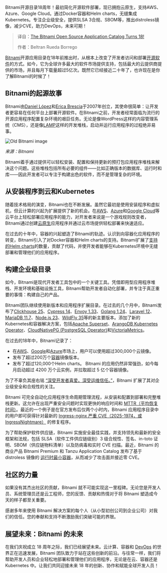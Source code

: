 <!--
title: Bitnami开源应用目录迎来18周年！
cover: https://cdn.thenewstack.io/media/2025/04/acd4ccff-bitnami-18.jpg
summary: Bitnami开源目录18周年！最初简化开源软件部署，现已拥抱云原生，支持AWS、Azure、Google Cloud。通过Docker容器和Helm charts，无缝集成Kubernetes。专注企业级安全，提供SLSA 3合规、SBOM等，推出distroless镜像，减少CVE，助力DevOps，未来可期！
-->

Bitnami开源目录18周年！最初简化开源软件部署，现已拥抱云原生，支持AWS、Azure、Google Cloud。通过Docker容器和Helm charts，无缝集成Kubernetes。专注企业级安全，提供SLSA 3合规、SBOM等，推出distroless镜像，减少CVE，助力DevOps，未来可期！

> 译自：[The Bitnami Open Source Application Catalog Turns 18!](https://thenewstack.io/the-bitnami-open-source-application-catalog-turns-18/)
> 
> 作者：Beltran Rueda Borrego

[Bitnami](https://bitnami.com/)开源应用目录在18年前推出时，从根本上改变了开发者访问和部署[开源软件](https://thenewstack.io/open-source/)的方式。如今，它为全球许多最大的软件市场提供支持，包括最大的云提供商提供的市场，并且每月下载量超过5亿次。既然它已经接近二十年了，也许现在是你了解Bitnami的时候了！

## Bitnami的起源故事

Bitnami由[Daniel López](https://www.linkedin.com/in/ridruejo/)和[Erica Brescia](https://www.linkedin.com/in/ebrescia/)于2007年创立，其使命很简单：让开发者更容易在任何平台上部署开源软件。在Bitnami之前，开发者经常面临为流行的开源应用程序配置复杂环境的艰巨任务。无论是像WordPress这样的内容管理系统（CMS），还是像[LAMP](https://thenewstack.io/install-a-full-lamp-stack-on-a-debian-server/)这样的开发堆栈，启动并运行应用程序的过程绝非易事。

![Old Bitnami image](https://cdn.thenewstack.io/media/2025/04/e7ef43f7-bitnami.png)

*来源：Bitnami*

Bitnami着手通过提供可以轻松安装、配置和保持更新的预打包应用程序堆栈来解决这个问题。这些堆栈包括所有必要的组件——比如正确版本的数据库、运行时和库——因此开发者可以专注于构建出色的软件，而不是管理复杂的环境。

## 从安装程序到云和Kubernetes

随着技术格局的演变，Bitnami也在不断发展。虽然它最初是使用安装程序和虚拟机，但云计算的兴起为扩展提供了新的机会。在[AWS](https://aws.amazon.com/marketplace/search/results?searchTerms=bitnami)、[Azure](https://azuremarketplace.microsoft.com/en-us/marketplace/apps?search=bitnami&page=1)和[Google Cloud](https://console.cloud.google.com/marketplace/browse?q=bitnami)等云平台上轻松部署应用程序的能力，对开发者来说是一个游戏规则改变者，Bitnami通过创建[云原生](https://thenewstack.io/cloud-native/)应用程序并通过云市场提供轻松部署来快速适应。

在过去的十年中，容器的兴起塑造了Bitnami的轨迹。认识到向容器化应用程序的转变，Bitnami引入了对Docker容器和Helm charts的支持。Bitnami扩展了[支持的Helm charts](https://github.com/bitnami/charts)的数量，贡献了代码，并使开发者能够在Kubernetes环境中无缝部署和管理他们的应用程序。

## 构建企业级目录

如今，Bitnami是现代开发者工具包中的一个关键工具。凭借即用型应用程序堆栈、开发环境和基础设施工具，Bitnami帮助开发者自动化部署，并专注于真正重要的事情：构建自己的产品。

Bitnami团队继续使用新版本和应用程序扩展目录。在过去的几个月中，Bitnami发布了[Clickhouse 25](https://github.com/bitnami/charts/pull/31786/)、[Cypress 14](https://github.com/bitnami/containers/pull/76447/)、[Envoy 1.33](https://github.com/bitnami/containers/pull/76495/)、[Golang 1.24](https://github.com/bitnami/containers/pull/77394/)、[Laravel 12](https://github.com/bitnami/containers/pull/78652/)、[MariaDB 11.7](https://github.com/bitnami/containers/tree/main/bitnami/mariadb/11.7)、[Node.js 23](https://github.com/bitnami/containers/tree/main/bitnami/node/23)、[WildFly 35](https://github.com/bitnami/charts/pull/31290)等的新主要版本。添加了新的Kubernetes和容器解决方案，包括[Apache Superset](https://github.com/bitnami/charts/tree/main/bitnami/superset)、[ArangoDB Kubernetes Operator](https://github.com/bitnami/charts/tree/main/bitnami/kube-arangodb)、[CloudNativePG (PostgreSQL Operator)](https://github.com/bitnami/charts/tree/main/bitnami/cloudnative-pg)和[VictoriaMetrics](https://github.com/bitnami/charts/tree/main/bitnami/victoriametrics)。

在过去的18年中，Bitnami记录了：

- 在[AWS](https://aws.amazon.com/?utm_content=inline+mention)、[Google](https://cloud.google.com/?utm_content=inline+mention)和[Azure](https://news.microsoft.com/?utm_content=inline+mention)市场上，用户可以使用超过300,000个云镜像。
- 发布了超过200万个[容器](https://thenewstack.io/introduction-to-containers/)镜像版本。
- 发布了超过120,000个Helm charts。
Bitnami 的应用仍然非常强劲，如今每月启动超过 4200 万个云实例，并拉取超过 5 亿个容器镜像。

为了不辜负其座右铭 [“深受开发者喜爱。深受运维信任。”](https://bitnami.com/)，Bitnami 扩展了其对企业级安全和合规性的关注。

Bitnami 可完全自动化应用程序生命周期管理流程，从安装和配置到部署和完整堆栈更新。这允许在出现严重安全问题时实现更快的响应时间和 [MTTR（平均恢复时间）](https://thenewstack.io/to-improve-mttr-start-at-the-beginning/)。最近的一个例子是在官方发布后仅两个小时内，Bitnami 应用程序目录中的用户即可获得针对最新的 [Ingress-nginx 严重 CVE（2025-1974，或 IngressNightmare）](https://community.broadcom.com/tanzu/blogs/beltran-rueda-borrego/2025/03/25/ingress-nginx-cve-2025-1974) 的修复程序。

为了帮助保护软件供应链，Bitnami 实施安全最佳实践，并支持领先和最新的安全框架和法规，包括 SLSA（软件工件供应链级别）3 级合规性、签名、in-toto 证明、SBOM（供应链物料清单）以及防病毒和实时 CVE 扫描。最近，Bitnami 的商业产品 Bitnami Premium 和 Tanzu Application Catalog 发布了基于 distroless 镜像的 [运行时最小容器](https://blogs.vmware.com/tanzu/introducing-minimal-application-runtimes-in-tanzu-application-catalog-and-bitnami-premium/)，从而减少了攻击面并接近零 CVE。

## 社区的力量

如果没有其杰出社区的贡献，Bitnami 就不可能实现这一里程碑。无论您是开发人员、系统管理员还是云工程师，您的反馈、贡献和热情对于将 Bitnami 塑造成今天的样子都至关重要。

感谢多年来使用 Bitnami 解决方案的每个人（从小型初创公司到企业公司）对我们的信任。您的奉献和支持不断激励我们突破可能的界限。

## 展望未来：Bitnami 的未来

在我们庆祝成立 18 周年之际，我们已经展望未来。云计算、容器和 [DevOps](https://roadmap.sh/devops) 的世界正在迅速发展，Bitnami 团队致力于站在这些创新的前沿。与往常一样，我们将帮助开发人员和企业轻松地部署和管理他们的应用程序，无论是在云、容器还是 Kubernetes 中。让我们共同迎接未来 18 年的创新、协作和赋能全球开发人员！